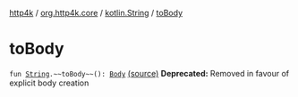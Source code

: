 [http4k](../../index.md) / [org.http4k.core](../index.md) / [kotlin.String](index.md) / [toBody](./to-body.md)

# toBody

`fun `[`String`](https://kotlinlang.org/api/latest/jvm/stdlib/kotlin/-string/index.html)`.~~toBody~~(): `[`Body`](../-body/index.md) [(source)](https://github.com/http4k/http4k/blob/master/http4k-core/src/main/kotlin/org/http4k/core/http.kt#L238)
**Deprecated:** Removed in favour of explicit body creation

